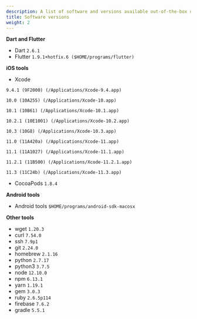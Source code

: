 ```yaml
---
description: A list of software and versions available out-of-the-box on Codemagic.
title: Software versions
weight: 2
---
```

**Dart and Flutter**

- Dart `2.6.1`
- Flutter `1.9.1+hotfix.6 ($HOME/programs/flutter)`

**iOS tools**

- Xcode

`9.4.1 (9F2000) (/Applications/Xcode-9.4.app)`

`10.0 (10A255) (/Applications/Xcode-10.app)`

`10.1 (10B61) (/Applications/Xcode-10.1.app)`

`10.2.1 (10E1001) (/Applications/Xcode-10.2.app)`

`10.3 (10G8) (/Applications/Xcode-10.3.app)`

`11.0 (11A420a) (/Applications/Xcode-11.app)`

`11.1 (11A1027) (/Applications/Xcode-11.1.app)`

`11.2.1 (11B500) (/Applications/Xcode-11.2.1.app)`

`11.3 (11C24b) (/Applications/Xcode-11.3.app)`


- CocoaPods `1.8.4`

**Android tools**

- Android tools `$HOME/programs/android-sdk-macosx`

**Other tools**

- wget `1.20.3`
- curl `7.54.0`
- ssh `7.9p1`
- git `2.24.0`
- homebrew `2.1.16`
- python `2.7.17`
- python3 `3.7.5`
- node `12.10.0`
- npm `6.13.1`
- yarn `1.19.1`
- gem `3.0.3`
- ruby `2.6.5p114`
- firebase `7.6.2`
- gradle `5.5.1`
